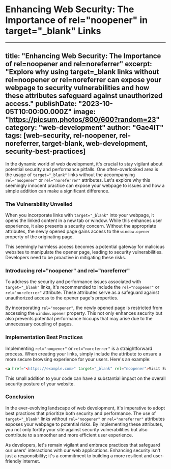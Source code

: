 # Enhancing Web Security: The Importance of rel="noopener" in target="_blank" Links

---
title: "Enhancing Web Security: The Importance of rel=noopener and rel=noreferrer"
excerpt: "Explore why using target=_blank links without rel=noopener or rel=noreferrer can expose your webpage to security vulnerabilities and how these attributes safeguard against unauthorized access."
publishDate: "2023-10-05T10:00:00.000Z"
image: "https://picsum.photos/800/600?random=23"
category: "web-development"
author: "Gae4IT"
tags: [web-security, rel-noopener, rel-noreferrer, target-blank, web-development, security-best-practices]
---

In the dynamic world of web development, it's crucial to stay vigilant about potential security and performance pitfalls. One often-overlooked area is the usage of `target="_blank"` links without the accompanying `rel="noopener"` or `rel="noreferrer"` attributes. Let's explore why this seemingly innocent practice can expose your webpage to issues and how a simple addition can make a significant difference.

### The Vulnerability Unveiled

When you incorporate links with `target="_blank"` into your webpage, it opens the linked content in a new tab or window. While this enhances user experience, it also presents a security concern. Without the appropriate attributes, the newly opened page gains access to the `window.opener` property of the originating page.

This seemingly harmless access becomes a potential gateway for malicious websites to manipulate the opener page, leading to security vulnerabilities. Developers need to be proactive in mitigating these risks.

### Introducing rel="noopener" and rel="noreferrer"

To address the security and performance issues associated with `target="_blank"` links, it's recommended to include the `rel="noopener"` or `rel="noreferrer"` attribute. These attributes serve as a safeguard against unauthorized access to the opener page's properties.

By incorporating `rel="noopener"`, the newly opened page is restricted from accessing the `window.opener` property. This not only enhances security but also prevents potential performance hiccups that may arise due to the unnecessary coupling of pages.

### Implementation Best Practices

Implementing `rel="noopener"` or `rel="noreferrer"` is a straightforward process. When creating your links, simply include the attribute to ensure a more secure browsing experience for your users. Here's an example:

```html
<a href="<https://example.com>" target="_blank" rel="noopener">Visit Example.com</a>

```

This small addition to your code can have a substantial impact on the overall security posture of your website.

### Conclusion

In the ever-evolving landscape of web development, it's imperative to adopt best practices that prioritize both security and performance. The use of `target="_blank"` links without `rel="noopener"` or `rel="noreferrer"` attributes exposes your webpage to potential risks. By implementing these attributes, you not only fortify your site against security vulnerabilities but also contribute to a smoother and more efficient user experience.

As developers, let's remain vigilant and embrace practices that safeguard our users' interactions with our web applications. Enhancing security isn't just a responsibility; it's a commitment to building a more resilient and user-friendly internet.